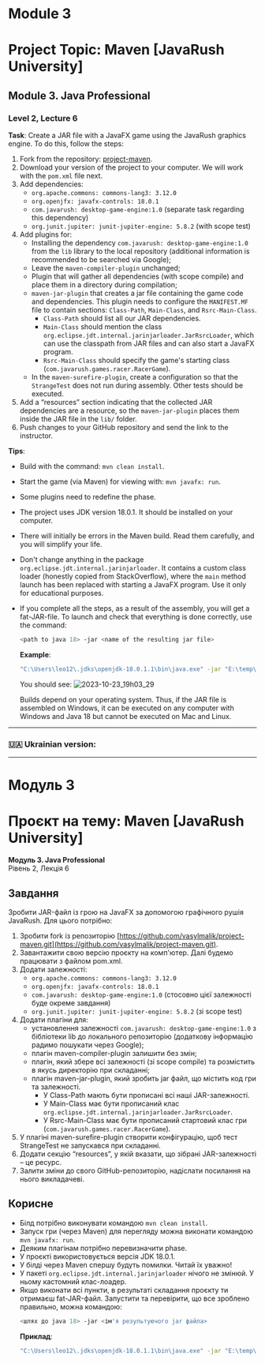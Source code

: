 # Module 3
# Project Topic: Maven [JavaRush University]

## Module 3. Java Professional
### Level 2, Lecture 6

**Task**: Create a JAR file with a JavaFX game using the JavaRush graphics engine. 
To do this, follow the steps:

1. Fork from the repository: [project-maven](https://github.com/vasylmalik/project-maven.git).
2. Download your version of the project to your computer. We will work with the `pom.xml` file next.
3. Add dependencies:
   - `org.apache.commons: commons-lang3: 3.12.0`
   - `org.openjfx: javafx-controls: 18.0.1`
   - `com.javarush: desktop-game-engine:1.0` (separate task regarding this dependency)
   - `org.junit.jupiter: junit-jupiter-engine: 5.8.2` (with scope test)
4. Add plugins for:
   - Installing the dependency `com.javarush: desktop-game-engine:1.0` from the `lib` library to the local repository (additional information is recommended to be searched via Google);
   - Leave the `maven-compiler-plugin` unchanged;
   - Plugin that will gather all dependencies (with scope compile) and place them in a directory during compilation;
   - `maven-jar-plugin` that creates a jar file containing the game code and dependencies. This plugin needs to configure the `MANIFEST.MF` file to contain sections: `Class-Path`, `Main-Class`, and `Rsrc-Main-Class`.
       - `Class-Path` should list all our JAR dependencies.
       - `Main-Class` should mention the class `org.eclipse.jdt.internal.jarinjarloader.JarRsrcLoader`, which can use the classpath from JAR files and can also start a JavaFX program.
       - `Rsrc-Main-Class` should specify the game's starting class (`com.javarush.games.racer.RacerGame`).
   - In the `maven-surefire-plugin`, create a configuration so that the `StrangeTest` does not run during assembly. Other tests should be executed.
5. Add a “resources” section indicating that the collected JAR dependencies are a resource, so the `maven-jar-plugin` places them inside the JAR file in the `lib/` folder.
6. Push changes to your GitHub repository and send the link to the instructor.

**Tips**:

- Build with the command: `mvn clean install`.
- Start the game (via Maven) for viewing with: `mvn javafx: run`.
- Some plugins need to redefine the phase.
- The project uses JDK version 18.0.1. It should be installed on your computer.
- There will initially be errors in the Maven build. Read them carefully, and you will simplify your life.
- Don't change anything in the package `org.eclipse.jdt.internal.jarinjarloader`. It contains a custom class loader (honestly copied from StackOverflow), where the `main` method launch has been replaced with starting a JavaFX program. Use it only for educational purposes.
- If you complete all the steps, as a result of the assembly, you will get a fat-JAR-file. To launch and check that everything is done correctly, use the command:
    ```bash
    <path to java 18> -jar <name of the resulting jar file>
    ```
    **Example**: 
    ```bash
    "C:\Users\leo12\.jdks\openjdk-18.0.1.1\bin\java.exe" -jar "E:\temp\project-maven-1.0.jar"
    ```
    You should see:
  ![2023-10-23_19h03_29](https://github.com/ecotalisman/project-maven/assets/67708040/dfe575a4-42d5-4352-9583-d43ef55872c3)

    Builds depend on your operating system. Thus, if the JAR file is assembled on Windows, it can be executed on any computer with Windows and Java 18 but cannot be executed on Mac and Linux.

---
### 🇺🇦 Ukrainian version:
---
# Модуль 3
# Проєкт на тему: Maven [JavaRush University]

**Модуль 3. Java Professional**  
Рівень 2, Лекція 6

## Завдання
Зробити JAR-файл із грою на JavaFX за допомогою графічного рушія JavaRush. Для цього потрібно:

1. Зробити fork із репозиторію [https://github.com/vasylmalik/project-maven.git](https://github.com/vasylmalik/project-maven.git).
2. Завантажити свою версію проєкту на комп'ютер. Далі будемо працювати з файлом pom.xml.
3. Додати залежності:
   - `org.apache.commons: commons-lang3: 3.12.0`
   - `org.openjfx: javafx-controls: 18.0.1`
   - `com.javarush: desktop-game-engine:1.0` (стосовно цієї залежності буде окреме завдання)
   - `org.junit.jupiter: junit-jupiter-engine: 5.8.2` (зі scope test)
4. Додати плагіни для:
   - установлення залежності `com.javarush: desktop-game-engine:1.0` з бібліотеки lib до локального репозиторію (додаткову інформацію радимо пошукати через Google);
   - плагін maven-compiler-plugin залишити без змін;
   - плагін, який збере всі залежності (зі scope compile) та розмістить в якусь директорію при складанні;
   - плагін maven-jar-plugin, який зробить jar файл, що містить код гри та залежності.
     - У Class-Path мають бути прописані всі наші JAR-залежності.
     - У Main-Class має бути прописаний клас `org.eclipse.jdt.internal.jarinjarloader.JarRsrcLoader`.
     - У Rsrc-Main-Class має бути прописаний стартовий клас гри (`com.javarush.games.racer.RacerGame`).
5. У плагіні maven-surefire-plugin створити конфігурацію, щоб тест StrangeTest не запускався при складанні.
6. Додати секцію “resources”, у якій вказати, що зібрані JAR-залежності – це ресурс.
7. Залити зміни до свого GitHub-репозиторію, надіслати посилання на нього викладачеві.

## Корисне
- Білд потрібно виконувати командою `mvn clean install`.
- Запуск гри (через Maven) для перегляду можна виконати командою `mvn javafx: run`.
- Деяким плагінам потрібно перевизначити phase.
- У проєкті використовується версія JDK 18.0.1.
- У білді через Maven спершу будуть помилки. Читай їх уважно!
- У пакеті `org.eclipse.jdt.internal.jarinjarloader` нічого не змінюй. У ньому кастомний клас-лоадер.
- Якщо виконати всі пункти, в результаті складання проєкту ти отримаєш fat-JAR-файл. Запустити та перевірити, що все зроблено правильно, можна командою:
    ```bash
    <шлях до java 18> -jar <ім'я результуючого jar файла>
    ```
    **Приклад**: 
    ```bash
    "C:\Users\leo12\.jdks\openjdk-18.0.1.1\bin\java.exe" -jar "E:\temp\project-maven-1.0.jar"
    ```
